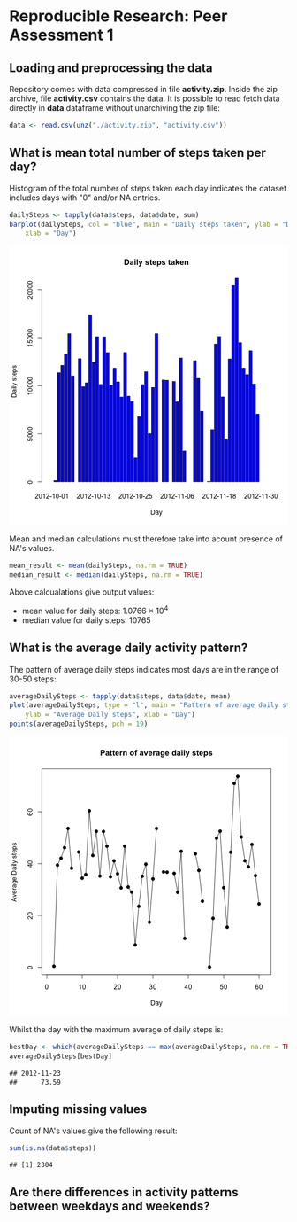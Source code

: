 # Reproducible Research: Peer Assessment 1


## Loading and preprocessing the data
Repository comes with data compressed in file **activity.zip**.  Inside the zip archive, file **activity.csv** contains the data. It is possible to read fetch data directly in **data** dataframe without unarchiving the zip file:


```r
data <- read.csv(unz("./activity.zip", "activity.csv"))
```



## What is mean total number of steps taken per day?
Histogram of the total number of steps taken each day indicates the dataset includes days with "0" and/or NA entries.

```r
dailySteps <- tapply(data$steps, data$date, sum)
barplot(dailySteps, col = "blue", main = "Daily steps taken", ylab = "Daily steps", 
    xlab = "Day")
```

![plot of chunk unnamed-chunk-2](figure/unnamed-chunk-2.png) 


Mean and median calculations must therefore take into acount presence of NA's values.

```r
mean_result <- mean(dailySteps, na.rm = TRUE)
median_result <- median(dailySteps, na.rm = TRUE)
```


Above calcualations give output values:
- mean value for daily steps: 1.0766 &times; 10<sup>4</sup>
- median value for daily steps: 10765

## What is the average daily activity pattern?
The pattern of average daily steps indicates most days are in the range of 30-50 steps:

```r
averageDailySteps <- tapply(data$steps, data$date, mean)
plot(averageDailySteps, type = "l", main = "Pattern of average daily steps", 
    ylab = "Average Daily steps", xlab = "Day")
points(averageDailySteps, pch = 19)
```

![plot of chunk unnamed-chunk-4](figure/unnamed-chunk-4.png) 


Whilst the day with the maximum average of daily steps is:

```r
bestDay <- which(averageDailySteps == max(averageDailySteps, na.rm = TRUE))
averageDailySteps[bestDay]
```

```
## 2012-11-23 
##      73.59
```


## Imputing missing values
Count of NA's values give the following result:

```r
sum(is.na(data$steps))
```

```
## [1] 2304
```



## Are there differences in activity patterns between weekdays and weekends?
